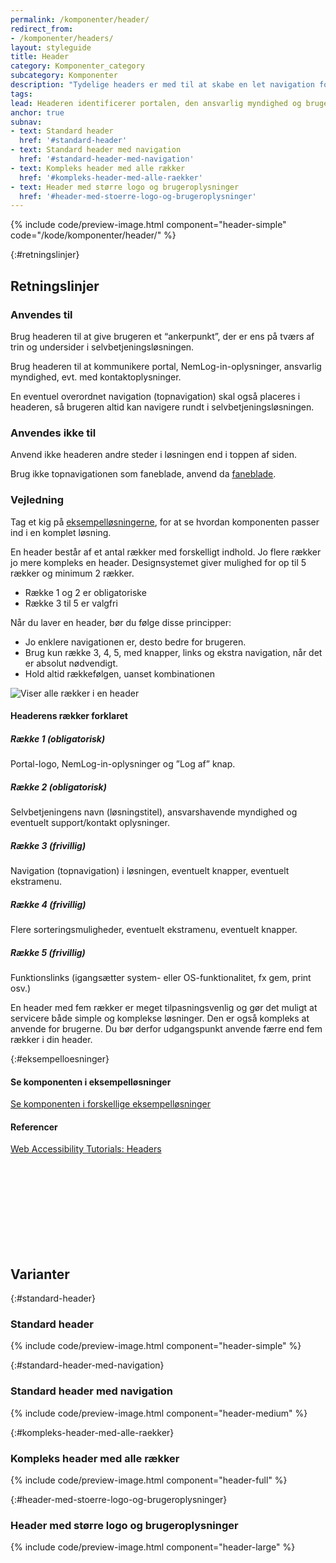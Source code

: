 ```yaml
---
permalink: /komponenter/header/
redirect_from:
- /komponenter/headers/
layout: styleguide
title: Header
category: Komponenter_category
subcategory: Komponenter
description: "Tydelige headers er med til at skabe en let navigation for brugeren og hjælper dermed brugeren med at finde vej."
tags: 
lead: Headeren identificerer portalen, den ansvarlig myndighed og brugeren, der er logget ind med NemLog-in. Den fungerer også til navigation og overordnet styring af selvbetjeningsløsningen.
anchor: true
subnav:
- text: Standard header
  href: '#standard-header'
- text: Standard header med navigation
  href: '#standard-header-med-navigation'
- text: Kompleks header med alle rækker
  href: '#kompleks-header-med-alle-raekker'
- text: Header med større logo og brugeroplysninger
  href: '#header-med-stoerre-logo-og-brugeroplysninger'
---
```


{% include code/preview-image.html component="header-simple" code="/kode/komponenter/header/" %}

{:#retningslinjer}
## Retningslinjer

### Anvendes til

Brug headeren til at give brugeren et “ankerpunkt”, der er ens på tværs af trin og undersider i selvbetjeningsløsningen. 

Brug headeren til at kommunikere portal, NemLog-in-oplysninger, ansvarlig myndighed, evt. med kontaktoplysninger.

En eventuel overordnet navigation (topnavigation) skal også placeres i headeren, så brugeren altid kan navigere rundt i selvbetjeningsløsningen.

### Anvendes ikke til

Anvend ikke headeren andre steder i løsningen end i toppen af siden. 

Brug ikke topnavigationen som faneblade, anvend da <a href="/komponenter/faneblade/">faneblade</a>. 

### Vejledning

Tag et kig på <a href="/eksempler/selvbetjeningsloesninger/">eksempelløsningerne</a>, for at se hvordan komponenten passer ind i en komplet løsning.

En header består af et antal rækker med forskelligt indhold. Jo flere rækker jo mere kompleks en header. Designsystemet giver mulighed for op til 5 rækker og minimum 2 rækker.

- Række 1 og 2 er obligatoriske
- Række 3 til 5 er valgfri

Når du laver en header, bør du følge disse principper:

- Jo enklere navigationen er, desto bedre for brugeren.
- Brug kun række 3, 4, 5, med knapper, links og ekstra navigation, når det er absolut nødvendigt.
- Hold altid rækkefølgen, uanset kombinationen

<div class="header-rows-example">
  <img src="{{ site.baseurl }}/assets/img/headers/header-row-example.svg" class="w-percent-100 inner-border-box p-4" alt="Viser alle rækker i en header" />
</div>

#### Headerens rækker forklaret

##### Række 1 (obligatorisk)

Portal-logo, NemLog-in-oplysninger og ”Log af” knap.

##### Række 2 (obligatorisk)

Selvbetjeningens navn (løsningstitel), ansvarshavende myndighed og eventuelt support/kontakt oplysninger.

##### Række 3 (frivillig)

Navigation (topnavigation) i løsningen, eventuelt knapper, eventuelt ekstramenu.

##### Række 4 (frivillig)

Flere sorteringsmuligheder, eventuelt ekstramenu, eventuelt knapper.

##### Række 5 (frivillig)

Funktionslinks (igangsætter system- eller OS-funktionalitet, fx gem, print osv.)

En header med fem rækker er meget tilpasningsvenlig og gør det muligt at servicere både simple og komplekse løsninger. Den er også kompleks at anvende for brugerne. Du bør derfor udgangspunkt anvende færre end fem rækker i din header.

{:#eksempelloesninger}
#### Se komponenten i eksempelløsninger

<a href="/eksempler/selvbetjeningsloesninger/">Se komponenten i forskellige eksempelløsninger</a>

#### Referencer

<a href="https://www.w3.org/WAI/tutorials/page-structure/headings/#main-heading-after-navigation" class="icon-link">Web Accessibility Tutorials: Headers<svg class="icon-svg" focusable="false" aria-hidden="true"><use xlink:href="#open-in-new"></use></svg></a>

## Varianter

{:#standard-header}
### Standard header

{% include code/preview-image.html component="header-simple" %}

{:#standard-header-med-navigation}
### Standard header med navigation

{% include code/preview-image.html component="header-medium" %}

{:#kompleks-header-med-alle-raekker}
### Kompleks header med alle rækker

{% include code/preview-image.html component="header-full" %}

{:#header-med-stoerre-logo-og-brugeroplysninger}
### Header med større logo og brugeroplysninger

{% include code/preview-image.html component="header-large" %}